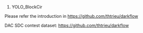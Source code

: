 
1. YOLO_BlockCir

Please refer the introduction in https://github.com/thtrieu/darkflow

DAC SDC contest dataset: https://github.com/thtrieu/darkflow
